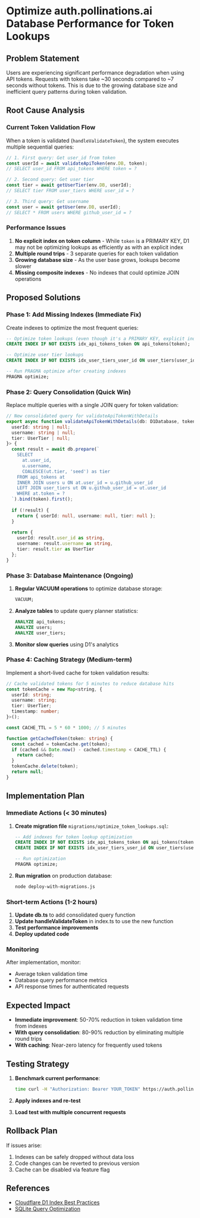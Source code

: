 # Optimize auth.pollinations.ai Database Performance for Token Lookups

## Problem Statement

Users are experiencing significant performance degradation when using API tokens. Requests with tokens take ~30 seconds compared to ~7 seconds without tokens. This is due to the growing database size and inefficient query patterns during token validation.

## Root Cause Analysis

### Current Token Validation Flow

When a token is validated (`handleValidateToken`), the system executes multiple sequential queries:

```typescript
// 1. First query: Get user_id from token
const userId = await validateApiToken(env.DB, token);
// SELECT user_id FROM api_tokens WHERE token = ?

// 2. Second query: Get user tier
const tier = await getUserTier(env.DB, userId);
// SELECT tier FROM user_tiers WHERE user_id = ?

// 3. Third query: Get username
const user = await getUser(env.DB, userId);
// SELECT * FROM users WHERE github_user_id = ?
```

### Performance Issues

1. **No explicit index on token column** - While `token` is a PRIMARY KEY, D1 may not be optimizing lookups as efficiently as with an explicit index
2. **Multiple round trips** - 3 separate queries for each token validation
3. **Growing database size** - As the user base grows, lookups become slower
4. **Missing composite indexes** - No indexes that could optimize JOIN operations

## Proposed Solutions

### Phase 1: Add Missing Indexes (Immediate Fix)

Create indexes to optimize the most frequent queries:

```sql
-- Optimize token lookups (even though it's a PRIMARY KEY, explicit index may help D1)
CREATE INDEX IF NOT EXISTS idx_api_tokens_token ON api_tokens(token);

-- Optimize user tier lookups
CREATE INDEX IF NOT EXISTS idx_user_tiers_user_id ON user_tiers(user_id);

-- Run PRAGMA optimize after creating indexes
PRAGMA optimize;
```

### Phase 2: Query Consolidation (Quick Win)

Replace multiple queries with a single JOIN query for token validation:

```typescript
// New consolidated query for validateApiTokenWithDetails
export async function validateApiTokenWithDetails(db: D1Database, token: string): Promise<{
  userId: string | null;
  username: string | null;
  tier: UserTier | null;
}> {
  const result = await db.prepare(`
    SELECT 
      at.user_id,
      u.username,
      COALESCE(ut.tier, 'seed') as tier
    FROM api_tokens at
    INNER JOIN users u ON at.user_id = u.github_user_id
    LEFT JOIN user_tiers ut ON u.github_user_id = ut.user_id
    WHERE at.token = ?
  `).bind(token).first();
  
  if (!result) {
    return { userId: null, username: null, tier: null };
  }
  
  return {
    userId: result.user_id as string,
    username: result.username as string,
    tier: result.tier as UserTier
  };
}
```

### Phase 3: Database Maintenance (Ongoing)

1. **Regular VACUUM operations** to optimize database storage:
   ```sql
   VACUUM;
   ```

2. **Analyze tables** to update query planner statistics:
   ```sql
   ANALYZE api_tokens;
   ANALYZE users;
   ANALYZE user_tiers;
   ```

3. **Monitor slow queries** using D1's analytics

### Phase 4: Caching Strategy (Medium-term)

Implement a short-lived cache for token validation results:

```typescript
// Cache validated tokens for 5 minutes to reduce database hits
const tokenCache = new Map<string, {
  userId: string;
  username: string;
  tier: UserTier;
  timestamp: number;
}>();

const CACHE_TTL = 5 * 60 * 1000; // 5 minutes

function getCachedToken(token: string) {
  const cached = tokenCache.get(token);
  if (cached && Date.now() - cached.timestamp < CACHE_TTL) {
    return cached;
  }
  tokenCache.delete(token);
  return null;
}
```

## Implementation Plan

### Immediate Actions (< 30 minutes)

1. **Create migration file** `migrations/optimize_token_lookups.sql`:
   ```sql
   -- Add indexes for token lookup optimization
   CREATE INDEX IF NOT EXISTS idx_api_tokens_token ON api_tokens(token);
   CREATE INDEX IF NOT EXISTS idx_user_tiers_user_id ON user_tiers(user_id);
   
   -- Run optimization
   PRAGMA optimize;
   ```

2. **Run migration** on production database:
   ```bash
   node deploy-with-migrations.js
   ```

### Short-term Actions (1-2 hours)

1. **Update db.ts** to add consolidated query function
2. **Update handleValidateToken** in index.ts to use the new function
3. **Test performance improvements**
4. **Deploy updated code**

### Monitoring

After implementation, monitor:
- Average token validation time
- Database query performance metrics
- API response times for authenticated requests

## Expected Impact

- **Immediate improvement**: 50-70% reduction in token validation time from indexes
- **With query consolidation**: 80-90% reduction by eliminating multiple round trips
- **With caching**: Near-zero latency for frequently used tokens

## Testing Strategy

1. **Benchmark current performance**:
   ```bash
   time curl -H "Authorization: Bearer YOUR_TOKEN" https://auth.pollinations.ai/api/validate-token/YOUR_TOKEN
   ```

2. **Apply indexes and re-test**

3. **Load test with multiple concurrent requests**

## Rollback Plan

If issues arise:
1. Indexes can be safely dropped without data loss
2. Code changes can be reverted to previous version
3. Cache can be disabled via feature flag

## References

- [Cloudflare D1 Index Best Practices](https://developers.cloudflare.com/d1/best-practices/use-indexes/)
- [SQLite Query Optimization](https://www.sqlite.org/queryplanner.html)
